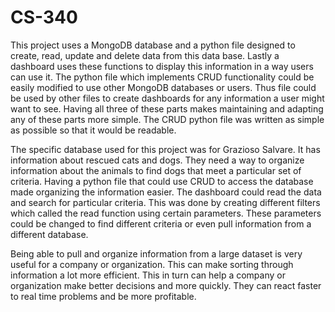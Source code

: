 # CS-340

This project uses a MongoDB database and a python file designed to create, read, update and delete data from this data base. Lastly a dashboard uses these functions to display this information in a way users can use it.
The python file which implements CRUD functionality could be easily modified to use other MongoDB databases or users.
Thus file could be used by other files to create dashboards for any information a user might want to see.
Having all three of these parts makes maintaining and adapting any of these parts more simple. 
The CRUD python file was written as simple as possible so that it would be readable.

The specific database used for this project was for Grazioso Salvare.
It has information about rescued cats and dogs.
They need a way to organize information about the animals to find dogs that meet a particular set of criteria.
Having a python file that could use CRUD to access the database made organizing the information easier.
The dashboard could read the data and search for particular criteria. 
This was done by creating different filters which called the read function using certain parameters.
These parameters could be changed to find different criteria or even pull information from a different database.

Being able to pull and organize information from a large dataset is very useful for a company or organization.
This can make sorting through information a lot more efficient. 
This in turn can help a company or organization make better decisions and more quickly.
They can react faster to real time problems and be more profitable.
